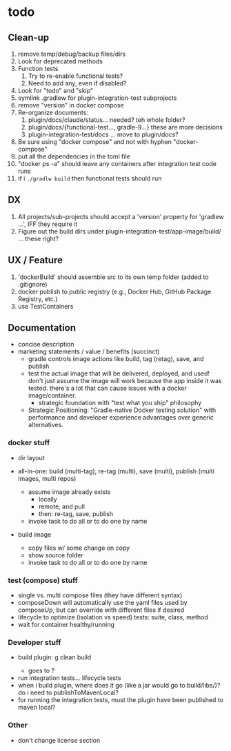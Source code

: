# todo

## Clean-up
1. remove temp/debug/backup files/dirs
2. Look for deprecated methods
3. Function tests
   1. Try to re-enable functional tests?
   2. Need to add any, even if disabled? 
4. Look for "todo" and "skip"
6. symlink .gradlew for plugin-integration-test subprojects
7. remove "version" in docker compose
7. Re-organize documents:
   1. plugin/docs/claude/status... needed?  teh whole folder?
   2. plugin/docs/{functional-test..., gradle-9...} these are more decisions
   3. plugin-integration-test/docs ... move to plugin/docs?
7. Be sure using "docker compose" and not with hyphen "docker-compose"
8. put all the dependencies in the toml file
9. "docker ps -a" should leave any containers after integration test code runs
9. if i `./gradlw build` then functional tests should run

## DX
1. All projects/sub-projects should accept a 'version' property for 'gradlew ...', IFF they require it
2. Figure out the build dirs under plugin-integration-test/app-image/build/ ... these right?


## UX / Feature
1. 'dockerBuild' should assemble src to its own temp folder (added to .gitignore)
4. docker publish to public registry (e.g., Docker Hub, GitHub Package Registry, etc.)
5. use TestContainers


## Documentation

- concise description
- marketing statements / value / benefits (succinct)
   - gradle controls image actions like build, tag (retag), save, and publish
   - test the actual image that will be delivered, deployed, and used!  don't just assume the image will work because the 
   app inside it was tested.  there's a lot that can cause issues with a docker image/container. 
      - strategic foundation with "test what you ship" philosophy
   - Strategic Positioning: "Gradle-native Docker testing solution" with performance and developer experience advantages 
   over generic alternatives.

### docker stuff

- dir layout

- all-in-one: build (multi-tag), re-tag (multi), save (multi), publish (multi images, multi repos)
  - assume image already exists
     - locally
     - remote, and pull
     - then: re-tag, save, publish
  - invoke task to do all or to do one by name

- build image
   - copy files w/ some change on copy
   - show source folder
  - invoke task to do all or to do one by name

### test (compose) stuff

- single vs. multi compose files (they have different syntax)
- composeDown will automatically use the yaml files used by composeUp, but can override with different files if desired
- lifecycle to optimize (isolation vs speed) tests: suite, class, method
- wait for container healthy/running

### Developer stuff

- build plugin: g clean build <version prop: todo>
   - goes to  ?
- run integration tests... lifecycle tests
- when i build plugin, where does it go (like a jar would go to build/libs/)?  do i need to publishToMavenLocal?
- for running the integration tests, must the plugin have been published to maven local?

### Other

- don't change license section